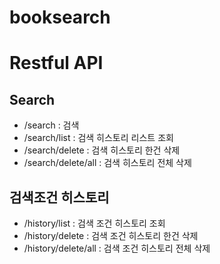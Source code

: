 # booksearch

# Restful API
## Search
* /search : 검색
* /search/list : 검색 히스토리 리스트 조회
* /search/delete : 검색 히스토리 한건 삭제
* /search/delete/all : 검색 히스토리 전체 삭제

## 검색조건 히스토리
* /history/list : 검색 조건 히스토리 조회
* /history/delete : 검색 조건 히스토리 한건 삭제
* /history/delete/all : 검색 조건 히스토리 전체 삭제

